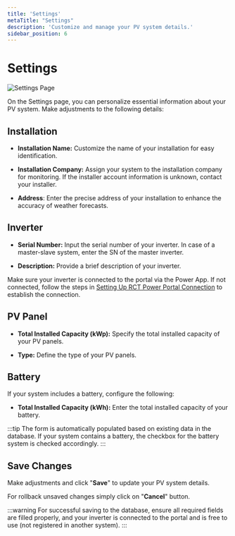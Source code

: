 ```yaml
---
title: 'Settings'
metaTitle: "Settings"
description: 'Customize and manage your PV system details.'
sidebar_position: 6
---
```


# Settings

<img src="/img/screenshots/installation-settings-1.png" alt="Settings Page"/>

On the Settings page, you can personalize essential information about your PV system. Make adjustments to the following details:

## Installation

- **Installation Name:** Customize the name of your installation for easy identification.

- **Installation Company:** Assign your system to the installation company for monitoring. If the installer account
  information is unknown, contact your installer.

- **Address**: Enter the precise address of your installation to enhance the accuracy of weather forecasts.

## Inverter

- **Serial Number:** Input the serial number of your inverter. In case of a master-slave system, enter the SN of the master
  inverter.

- **Description:** Provide a brief description of your inverter.

Make sure your inverter is connected to the portal via the Power App. If not connected, follow the steps
in [Setting Up RCT Power Portal Connection](/end-user-manual/requirements.md) to establish the connection.

## PV Panel

- **Total Installed Capacity (kWp):** Specify the total installed capacity of your PV panels.

- **Type:** Define the type of your PV panels.

## Battery

If your system includes a battery, configure the following:

- **Total Installed Capacity (kWh):** Enter the total installed capacity of your battery.

:::tip
The form is automatically populated based on existing data in the database. If your system contains a battery, the
checkbox for the battery system is checked accordingly. 
:::

## Save Changes

Make adjustments and click "**Save**" to update your PV system
details.

For rollback unsaved changes simply click on "**Cancel**" button.

:::warning
For successful saving to the database, ensure all required fields are filled properly, and your inverter is connected to
the portal and is free to use (not registered in another system).
:::
